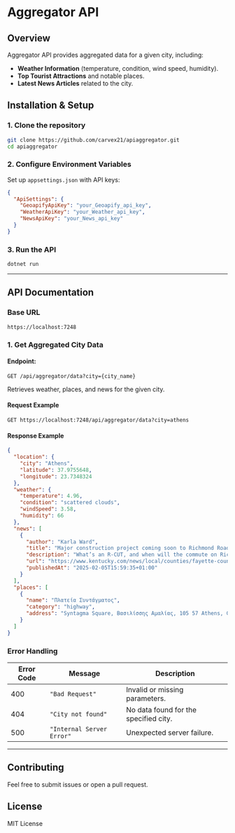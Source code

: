 # Aggregator API

## Overview

Aggregator API provides aggregated data for a given city, including:

- **Weather Information** (temperature, condition, wind speed, humidity).
- **Top Tourist Attractions** and notable places.
- **Latest News Articles** related to the city.

## Installation & Setup

### **1. Clone the repository**

```sh
git clone https://github.com/carvex21/apiaggregator.git
cd apiaggregator
```

### **2. Configure Environment Variables**

Set up `appsettings.json` with API keys:

```json
{
  "ApiSettings": {
    "GeoapifyApiKey": "your_Geoapify_api_key",
    "WeatherApiKey": "your_Weather_api_key",
    "NewsApiKey": "your_News_api_key"
  }
}
```

### **3. Run the API**

```sh
dotnet run
```

---

## API Documentation

### **Base URL**

```
https://localhost:7248
```

### **1. Get Aggregated City Data**

#### **Endpoint:**

```
GET /api/aggregator/data?city={city_name}
```

Retrieves weather, places, and news for the given city.

#### **Request Example**

```http
GET https://localhost:7248/api/aggregator/data?city=athens
```

#### **Response Example**

```json
{
  "location": {
    "city": "Athens",
    "latitude": 37.9755648,
    "longitude": 23.7348324
  },
  "weather": {
    "temperature": 4.96,
    "condition": "scattered clouds",
    "windSpeed": 3.58,
    "humidity": 66
  },
  "news": [
    {
      "author": "Karla Ward",
      "title": "Major construction project coming soon to Richmond Road in Lexington.",
      "description": "What’s an R-CUT, and when will the commute on Richmond Road be affected?",
      "url": "https://www.kentucky.com/news/local/counties/fayette-county/article297120099.html",
      "publishedAt": "2025-02-05T15:59:35+01:00"
    }
  ],
  "places": [
    {
      "name": "Πλατεία Συντάγματος",
      "category": "highway",
      "address": "Syntagma Square, Βασιλίσσης Αμαλίας, 105 57 Athens, Greece"
    }
  ]
}
```

### **Error Handling**

| Error Code | Message                   | Description                           |
| ---------- | ------------------------- | ------------------------------------- |
| 400        | `"Bad Request"`           | Invalid or missing parameters.        |
| 404        | `"City not found"`        | No data found for the specified city. |
| 500        | `"Internal Server Error"` | Unexpected server failure.            |

---

## Contributing

Feel free to submit issues or open a pull request.

## License

MIT License